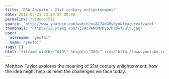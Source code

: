 ```yaml
---
title: "RSA Animate - 21st century enlightenment"
date: 2012-05-21 13:28:57 00:00
permalink: /videos/512
source: "http://www.youtube.com/watch?v=AC7ANGMy0yo&feature=fvwrel"
thumbnail: "http://i2.ytimg.com/vi/AC7ANGMy0yo/hqdefault.jpg"
user:
  username: "yewfai"
  name: "yewfai"
tags: []
html: "<iframe width=\"640\" height=\"360\" src=\"http://www.youtube.com/embed/AC7ANGMy0yo?wmode=transparent&fs=1&feature=oembed\" frameborder=\"0\" allowfullscreen></iframe>"
---
```


Matthew Taylor explores the meaning of 21st century enlightenment, how the idea might help us meet the challenges we face today.